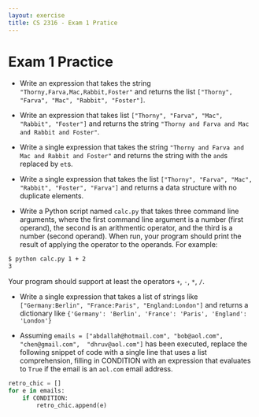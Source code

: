 ```yaml
---
layout: exercise
title: CS 2316 - Exam 1 Pratice
---
```


# Exam 1 Practice


- Write an expression that takes the string `"Thorny,Farva,Mac,Rabbit,Foster"` and returns the list  `["Thorny", "Farva", "Mac", "Rabbit", "Foster"]`.

- Write an expression that takes list `["Thorny", "Farva", "Mac", "Rabbit", "Foster"]` and returns the string `"Thorny and Farva and Mac and Rabbit and Foster"`.

- Write a single expression that takes the string `"Thorny and Farva and Mac and Rabbit and Foster"` and returns the string with the `and`s replaced by `et`s.

- Write a single expression that takes the list `["Thorny", "Farva", "Mac", "Rabbit", "Foster", "Farva"]` and returns a data structure with no duplicate elements.

- Write a Python script named `calc.py` that takes three command line arguments, where the first command line argument is a number (first operand), the second is an arithmentic operator, and the third is a number (second operand). When run, your program should print the result of applying the operator to the operands. For example:

```sh
$ python calc.py 1 + 2
3
```

Your program should support at least the operators `+`, `-`, `*`, `/`.

- Write a single expression that takes a list of strings like `["Germany:Berlin", "France:Paris", "England:London"]` and returns a dictionary like  `{'Germany': 'Berlin', 'France': 'Paris', 'England': 'London'}`

- Assuming `emails = ["abdallah@hotmail.com", "bob@aol.com", "chen@gmail.com",  "dhruv@aol.com"]` has been executed, replace the following snippet of code with a single line that uses a list comprehension, filling in CONDITION with an expression that evaluates to `True` if the email is an `aol.com` email address.

```Python
retro_chic = []
for e in emails:
    if CONDITION:
        retro_chic.append(e)
```
